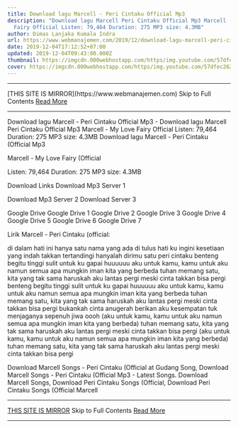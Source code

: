 ```yaml
---
title: Download lagu Marcell - Peri Cintaku Official Mp3
description: "Download lagu Marcell Peri Cintaku Official Mp3 Marcell - My Love
  Fairy Official Listen: 79,464 Duration: 275 MP3 size: 4.3MB"
author: Dimas Lanjaka Kumala Indra
url: https://www.webmanajemen.com/2019/12/download-lagu-marcell-peri-cintaku.html
date: 2019-12-04T17:12:52+07:00
updated: 2019-12-04T09:43:00.000Z
thumbnail: https://imgcdn.000webhostapp.com/https/img.youtube.com/57dfec262ab416111cb5fa1c839dc5c9.jpeg
cover: https://imgcdn.000webhostapp.com/https/img.youtube.com/57dfec262ab416111cb5fa1c839dc5c9.jpeg
---
```


<hr/> [THIS SITE IS MIRROR](https://www.webmanajemen.com) Skip to Full Contents <a href="https://www.webmanajemen.com/2019/12/download-lagu-marcell-peri-cintaku.html" rel="follow" class="button" id="read-more">Read More</a> <hr/> Download lagu Marcell - Peri Cintaku Official Mp3 - Download lagu Marcell Peri Cintaku Official Mp3 Marcell - My Love Fairy Official Listen: 79,464 Duration: 275 MP3 size: 4.3MB Download lagu Marcell - Peri Cintaku (Official Mp3

  Marcell - My Love Fairy (Official 

  Listen: 79,464 
  Duration: 275 
  MP3 size: 4.3MB 

  Download Links 
  Download Mp3 Server 1 

  Download Mp3 Server 2 
  Download Server 3 


  Google Drive   Google Drive 1 
  Google Drive 2 
  Google Drive 3 
  Google Drive 4 
  Google Drive 5 
  Google Drive 6 
  Google Drive 7 


                             
Lirik Marcell - Peri Cintaku (official:
                             
 di dalam hati ini hanya satu nama 
 yang ada di tulus hati ku ingini 
 kesetiaan yang indah takkan tertandingi 
 hanyalah dirimu satu peri cintaku 
 benteng begitu tinggi sulit untuk ku gapai 
 huuuuuu 
 aku untuk kamu, kamu untuk aku 
 namun semua apa mungkin iman kita yang berbeda 
 tuhan memang satu, kita yang tak sama 
 haruskah aku lantas pergi meski cinta takkan bisa pergi 
 benteng begitu tinggi sulit untuk ku gapai 
 huuuuuu 
 aku untuk kamu, kamu untuk aku 
 namun semua apa mungkin iman kita yang berbeda 
 tuhan memang satu, kita yang tak sama 
 haruskah aku lantas pergi meski cinta takkan bisa pergi 
 bukankah cinta anugerah berikan aku kesempatan 
 tuk menjaganya sepenuh jiwa oooh 
 (aku untuk kamu, kamu untuk aku 
 namun semua apa mungkin iman kita yang berbeda) 
 tuhan memang satu, kita yang tak sama 
 haruskah aku lantas pergi meski cinta takkan bisa pergi 
 (aku untuk kamu, kamu untuk aku 
 namun semua apa mungkin iman kita yang berbeda) 
 tuhan memang satu, kita yang tak sama 
 haruskah aku lantas pergi meski cinta takkan bisa pergi 
                         
  Download Marcell Songs - Peri Cintaku (Official at Gudang Song, Download Marcell Songs - Peri Cintaku (Official Mp3 - Latest Songs. Download Marcell Songs, Download Peri Cintaku Songs (Official, Download Peri Cintaku Songs (Official Marcell <hr/> [THIS SITE IS MIRROR](https://www.webmanajemen.com) Skip to Full Contents <a href="https://www.webmanajemen.com/2019/12/download-lagu-marcell-peri-cintaku.html" rel="follow" class="button" id="read-more">Read More</a> <hr/>